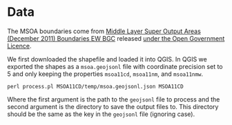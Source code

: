 # Data

The MSOA boundaries come from [Middle Layer Super Output Areas (December 2011) Boundaries EW BGC](https://geoportal.statistics.gov.uk/datasets/middle-layer-super-output-areas-december-2011-boundaries-ew-bgc) released [under the Open Government Licence](https://www.ons.gov.uk/methodology/geography/licences).

We first downloaded the shapefile and loaded it into QGIS. In QGIS we exported the shapes as a `msoa.geojsonl` file with coordinate precision set to 5 and only keeping the properties `msoa11cd`, `msoa11nm`, and `msoa11nmw`.

`perl process.pl MSOA11CD/temp/msoa.geojsonl.json MSOA11CD`

Where the first argument is the path to the `geojsonl` file to process and the second argument is the directory to save the output files to. This directory should be the same as the key in the `geojsonl` file (ignoring case).